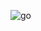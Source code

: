 ![go](https://github.com/jinseung0327/CRUD_Go/assets/127307160/8c3f4e23-8f68-48aa-9d04-1b52e23acdec)
